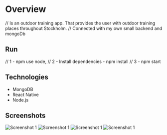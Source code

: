# Overview
// Is an outdoor training app. That provides the user with outdoor training places throughout Stockholm. 
// Connected with my own small backend and mongoDb

## Run 
//  1 - npm use node, 
//  2 - Install dependencies - npm install
//  3 - npm start 

## Technologies
- MongoDB
- React Native 
- Node.js
 

 ## Screenshots
 ![Screenshot 1](/screenshot/Screenshot_1682534734.png "Home Screen")
 ![Screenshot 1](/screenshot/Screenshot_1682534742.png "Map Screen")
 ![Screenshot 1](/screenshot/Screenshot_1682534826.png "Search screen")
 ![Screenshot 1](/screenshot/Screenshot_1682534981.png "Gym Screen")

 